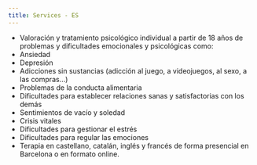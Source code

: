 ```yaml
---
title: Services - ES
---
```


- Valoración y tratamiento psicológico individual a partir de 18 años de problemas y dificultades emocionales y psicológicas como:
- Ansiedad
- Depresión
- Adicciones sin sustancias (adicción al juego, a videojuegos, al sexo, a las compras…)
- Problemas de la conducta alimentaria 
- Dificultades para establecer relaciones sanas y satisfactorias con los demás
- Sentimientos de vacío y soledad
- Crisis vitales
- Dificultades para gestionar el estrés
- Dificultades para regular las emociones
- Terapia en castellano, catalán, inglés y francés de forma presencial en Barcelona o en formato online.